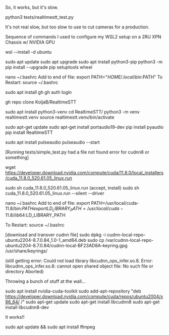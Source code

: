 So, it works, but it's slow. 

python3 tests/realtimestt_test.py

It's not real slow, but too slow to use to cut cameras for a production.

Sequence of commands I used to configure my WSL2 setup on a 2RU XPN Chassis w/ NVIDIA GPU

wsl --install -d ubuntu

sudo apt update
sudo apt upgrade
sudo apt install python3-pip
python3 -m pip install --upgrade pip setuptools wheel

nano ~/.bashrc
Add to end of file:
export PATH="$HOME/.local/bin:$PATH"
To Restart:
source ~/.bashrc

sudo apt install gh
gh auth login

gh repo clone KoljaB/RealtimeSTT

sudo apt install python3-venv
cd RealtimeSTT/
python3 -m venv realtimestt.venv
source realtimestt.venv/bin/activate

sudo apt-get update
sudo apt-get install portaudio19-dev
pip install pyaudio
pip install RealtimeSTT

sudo apt install pulseaudio
pulseaudio --start

[Running tests/simple_test.py had a file not found error for cudnn8 or something]

wget https://developer.download.nvidia.com/compute/cuda/11.8.0/local_installers/cuda_11.8.0_520.61.05_linux.run

sudo sh cuda_11.8.0_520.61.05_linux.run
(accept, install)
sudo sh cuda_11.8.0_520.61.05_linux.run --silent --driver

nano ~/.bashrc
Add to end of file:
export PATH=/usr/local/cuda-11.8/bin:$PATH
export LD_LIBRARY_PATH=/usr/local/cuda-11.8/lib64:$LD_LIBRARY_PATH

To Restart:
source ~/.bashrc

[download and transver cudnn file]
sudo dpkg -i cudnn-local-repo-ubuntu2204-8.7.0.84_1.0-1_amd64.deb
sudo cp /var/cudnn-local-repo-ubuntu2204-8.7.0.84/cudnn-local-BF23AD8A-keyring.gpg /usr/share/keyrings/

(still getting error:
Could not load library libcudnn_ops_infer.so.8. Error: libcudnn_ops_infer.so.8: cannot open shared object file: No such file or directory
Aborted)

Throwing a bunch of stuff at the wall...

sudo apt install nvidia-cuda-toolkit
sudo add-apt-repository "deb https://developer.download.nvidia.com/compute/cuda/repos/ubuntu2004/x86_64/ /"
sudo apt-get update
sudo apt-get install libcudnn8
sudo apt-get install libcudnn8-dev

It works!!

sudo apt update && sudo apt install ffmpeg
